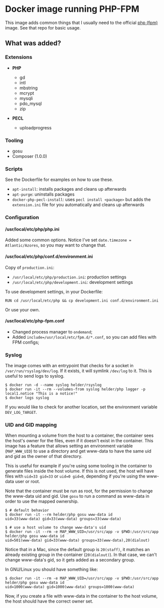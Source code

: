 # Docker image running PHP-FPM

This image adds common things that I usually need to the official [php (fpm)](https://registry.hub.docker.com/_/php/) image. See that repo for basic usage.


## What was added?

### Extensions

* **PHP**
    * gd
    * intl
    * mbstring
    * mcrypt
    * mysqli
    * pdo_mysql
    * zip

* **PECL**
    * uploadprogress

### Tooling

* gosu
* Composer (1.0.0)

### Scripts

See the Dockerfile for examples on how to use these.

* `apt-install`: installs packages and cleans up afterwards
* `apt-purge`: uninstalls packages
* `docker-php-pecl-install`: uses `pecl install <package>` but adds the `extension.ini` file for you automatically and cleans up afterwards

### Configuration

#### /usr/local/etc/php/php.ini

Added some common options. Notice I've set `date.timezone = Atlantic/Azores`, so you may want to change that.

#### /usr/local/etc/php/conf.d/environment.ini

Copy of `production.ini`:

* `/usr/local/etc/php/production.ini`: production settings
* `/usr/local/etc/php/development.ini`: development settings

To use development settings, in your Dockerfile:

    RUN cd /usr/local/etc/php && cp development.ini conf.d/environment.ini

Or use your own.

#### /usr/local/etc/php-fpm.conf

* Changed process manager to `ondemand`;
* Added `include=/usr/local/etc/fpm.d/*.conf`, so you can add files with FPM configs;

### Syslog

The image comes with an entrypoint that checks for a socket in `/var/run/rsyslog/dev/log`. If it exists, it will symlink `/dev/log` to it. This is useful to send logs to syslog.

    $ docker run -d --name syslog helder/rsyslog
    $ docker run -it --rm --volumes-from syslog helder/php logger -p local1.notice "This is a notice!"
    $ docker logs syslog

If you would like to check for another location, set the environment variable `DEV_LOG_TARGET`.

### UID and GID mapping

When mounting a volume from the host to a container, the container sees the host's owner for the files, even if it doesn't exist in the container. This image has a feature that allows setting an environment variable (`MAP_WWW_UID`) to use a directory and get www-data to have the same uid and gid as the owner of that directory.

This is useful for example if you're using some tooling in the container to generate files inside the host volume. If this is not used, the host will have files with `uid=33 gid=33` or `uid=0 gid=0`, depending if you're using the www-data user or root.

Note that the container must be run as root, for the permission to change the www-data uid and gid.
Use `gosu` to run a command as www-data in order to use the mapped ownership.

    $ # default behavior
    $ docker run -it --rm helder/php gosu www-data id
    uid=33(www-data) gid=33(www-data) groups=33(www-data)

    $ # use a host volume to change www-data's uid
    $ docker run -it --rm -e MAP_WWW_UID=/usr/src/app -v $PWD:/usr/src/app helder/php gosu www-data id
    uid=501(www-data) gid=33(www-data) groups=33(www-data),20(dialout)

Notice that in a Mac, since the default group is `20(staff)`, it matches an already existing group in the container (`20(dialout)`). In that case, we can't change www-data's gid, so it gets added as a secondary group.

In GNU/Linux you should have something like:

    $ docker run -it --rm -e MAP_WWW_UID=/usr/src/app -v $PWD:/usr/src/app helder/php gosu www-data id
    uid=1000(www-data) gid=1000(www-data) groups=1000(www-data)

Now, if you create a file with www-data in the container to the host volume, the host should have the correct owner set.
